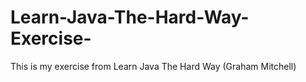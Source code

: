 # Learn-Java-The-Hard-Way-Exercise-
This is my exercise from Learn Java The Hard Way (Graham Mitchell)
